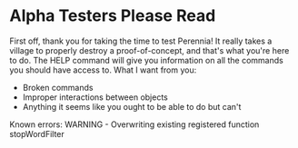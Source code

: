 # Alpha Testers Please Read

First off, thank you for taking the time to test Perennia! It really takes a village to properly destroy a proof-of-concept, and that's what you're here to do. The HELP command will give you information on all the commands you should have access to. What I want from you:

- Broken commands
- Improper interactions between objects
- Anything it seems like you ought to be able to do but can't

Known errors:
WARNING -  Overwriting existing registered function stopWordFilter